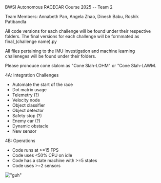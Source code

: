 BWSI Autonomous RACECAR Course 2025 -- Team 2

Team Members: Annabeth Pan, Angela Zhao, Dinesh Babu, Roshik Patibandla


All code versions for each challenge will be found under their respective folders. The final versions for each challenge will be formmated as final_(challenge name).py

All files pertaining to the IMU Investigation and machine learning challeneges will be found under their folders.

Please pronouce cone slalom as "Cone Slah-LOHM" or "Cone Slah-LAWM. 

4A: Integration Challenges
* Automate the start of the race
* Dot matrix usage
* Telemetry (?)
* Velocity node
* Object classifier
* Object detector
* Safety stop (?)
* Enemy car (?)
* Dynamic obstacle
* New sensor

4B: Operations
* Code runs at >=15 FPS
* Code uses <50% CPU on idle
* Code has a state machine with >=5 states
* Code uses >=2 sensors

!["guh"](https://photos.fife.usercontent.google.com/pw/AP1GczPjH8KsbiIM6JRwfEMzANQG0pfYE6vRGz5TgNh1wIwpXJoXaN0UACMVDA=w407-h299-s-no-gm?authuser=0)
